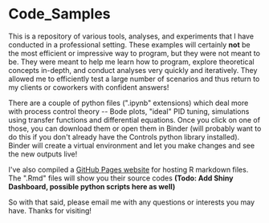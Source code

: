 # Code_Samples
This is a repository of various tools, analyses, and experiments that I have conducted in a professional setting. These examples will certainly **not** be the most efficient or impressive way to program, but they were not meant to be. They were meant to help me learn how to program, explore theoretical concepts in-depth, and conduct analyses very quickly and iteratively. They allowed me to efficiently test a large number of scenarios and thus return to my clients or coworkers with confident answers!

There are a couple of python files (".ipynb" extensions) which deal more with process control theory -- Bode plots, "ideal" PID tuning, simulations using transfer functions and differential equations. Once you click on one of those, you can download them or open them in Binder (will probably want to do this if you don't already have the Controls python library installed). Binder will create a virtual environment and let you make changes and see the new outputs live!

I've also compiled a [GitHub Pages website](https://cmh-sample.github.io/Code_Samples/) for hosting R markdown files. The ".Rmd" files will show you their source codes  **(Todo: Add Shiny Dashboard, possible python scripts here as well)**

So with that said, please email me with any questions or interests you may have. Thanks for visiting!
